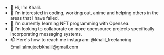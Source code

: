 - 👋 Hi, I’m Khalil.
- 👀 I’m interested in coding, working out, anime and helping others in the areas that I have failed.
- 🌱 I’m currently learning NFT programming with Opensea.
- 💞️ I’m looking to collaborate on more opensource projects specifically incorporating messaging systems.
- 📫 Here's how to reach me instagram: @khalil_freelancing Email:almujeebkhalil@gmail.com

<!---
khalilalm/khalilalm is a ✨ special ✨ repository because its `README.md` (this file) appears on your GitHub profile.
You can click the Preview link to take a look at your changes.
--->
